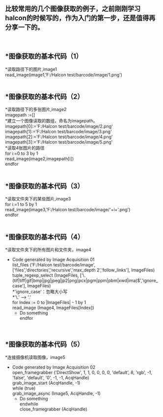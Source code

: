 ## 比较常用的几个图像获取的例子，之前刚刚学习halcon的时候写的，作为入门的第一步，还是值得再分享一下的。 
<br>

## *图像获取的基本代码（1） 
*读取路径下的图片,image1 <br>
read_image(image1,'F:/Halcon test/barcode/image/1.png') <br>
<br>

## *图像获取的基本代码（2） 
*读取路径下的多张图片,image2 <br>
imagepath :=[] <br>
*建立一个图像读取的数组，命名为imagepath。 <br>
imagepath[0]:='F:/Halcon test/barcode/image/2.png' <br>
imagepath[1]:='F:/Halcon test/barcode/image/3.png' <br>
imagepath[2]:='F:/Halcon test/barcode/image/4.png' <br>
imagepath[3]:='F:/Halcon test/barcode/image/5.png' <br>
*读取4张图片的路径 <br>
for i:=0 to 3 by 1 <br>
    read_image(image2,imagepath[i]) <br>
endfor <br>
<br>

## *图像获取的基本代码（3） 
*读取文件夹下的某些图片,image3 <br>
for i:=1 to 5 by 1 <br>
    read_image(image3,'F:/Halcon test/barcode/image/'+i+'.png') <br>
endfor <br>
<br>

## *图像获取的基本代码（4） 
*读取文件夹下的所有图片和文件夹，image4 <br>
* Code generated by Image Acquisition 01 <br>
list_files ('F:/Halcon test/barcode/image', ['files','directories','recursive','max_depth 2','follow_links'], ImageFiles) <br>
tuple_regexp_select (ImageFiles, ['\\.(tif|tiff|gif|bmp|jpg|jpeg|jp2|png|pcx|pgm|ppm|pbm|xwd|ima)$','ignore_case'], ImageFiles) <br>
*'ignore_case'：忽略大小写 <br>
*'\\.'  --> '.' <br>
for Index := 0 to |ImageFiles| - 1 by 1 <br>
    read_image (Image4, ImageFiles[Index]) <br>
    * Do something <br>
endfor <br>
<br>

## *图像获取的基本代码（5） 
*连接摄像机读取图像，image5 <br>
* Code generated by Image Acquisition 02 <br>
open_framegrabber ('DirectShow', 1, 1, 0, 0, 0, 0, 'default', 8, 'rgb', -1, 'false', 'default', '0', -1, -1, AcqHandle) <br>
grab_image_start (AcqHandle, -1) <br>
while (true) <br>
    grab_image_async (Image5, AcqHandle, -1) <br>
    * Do something <br>
endwhile <br>
close_framegrabber (AcqHandle)<br>
<br>

